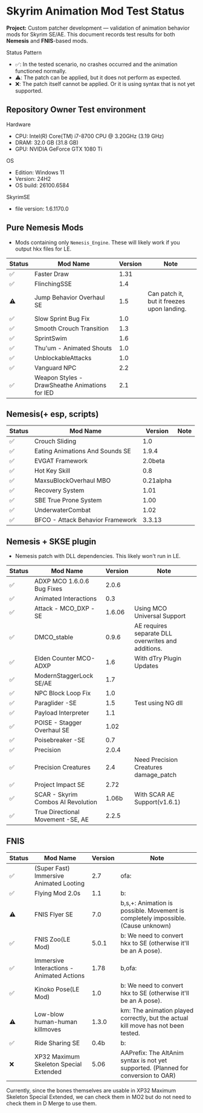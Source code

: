 # Skyrim Animation Mod Test Status

**Project:** Custom patcher development — validation of animation behavior mods for Skyrim SE/AE.
This document records test results for both **Nemesis** and **FNIS**-based mods.

Status Pattern

- ✅: In the tested scenario, no crashes occurred and the animation functioned normally.
- ⚠️: The patch can be applied, but it does not perform as expected.
- ❌: The patch itself cannot be applied. Or it is using syntax that is not yet supported.

## Repository Owner Test environment

Hardware

- CPU: Intel(R) Core(TM) i7-8700 CPU @ 3.20GHz (3.19 GHz)
- DRAM: 32.0 GB (31.8 GB)
- GPU: NVIDIA GeForce GTX 1080 Ti

OS

- Edition: Windows 11
- Version: 24H2
- OS build: 26100.6584

SkyrimSE

- file version: 1.6.1170.0

## Pure Nemesis Mods

- Mods containing only `Nemesis_Engine`. These will likely work if you output hkx files for LE.

| Status | Mod Name                                       | Version | Note                                       |
| ------ | ---------------------------------------------- | ------- | ------------------------------------------ |
| ✅     | Faster Draw                                    | 1.31    |                                            |
| ✅     | FlinchingSSE                                   | 1.4     |                                            |
| ⚠️     | Jump Behavior Overhaul SE                      | 1.5     | Can patch it, but it freezes upon landing. |
| ✅     | Slow Sprint Bug Fix                            | 1.0     |                                            |
| ✅     | Smooth Crouch Transition                       | 1.3     |                                            |
| ✅     | SprintSwim                                     | 1.6     |                                            |
| ✅     | Thu'um - Animated Shouts                       | 1.0     |                                            |
| ✅     | UnblockableAttacks                             | 1.0     |                                            |
| ✅     | Vanguard NPC                                   | 2.2     |                                            |
| ✅     | Weapon Styles - DrawSheathe Animations for IED | 2.1     |                                            |

## Nemesis(+ esp, scripts)

| Status | Mod Name                         | Version   | Note |
| ------ | -------------------------------- | --------- | ---- |
| ✅     | Crouch Sliding                   | 1.0       |      |
| ✅     | Eating Animations And Sounds SE  | 1.9.4     |      |
| ✅     | EVGAT Framework                  | 2.0beta   |      |
| ✅     | Hot Key Skill                    | 0.8       |      |
| ✅     | MaxsuBlockOverhaul MBO           | 0.21alpha |      |
| ✅     | Recovery System                  | 1.01      |      |
| ✅     | SBE True Prone System            | 1.00      |      |
| ✅     | UnderwaterCombat                 | 1.02      |      |
| ✅     | BFCO - Attack Behavior Framework | 3.3.13    |      |

## Nemesis + SKSE plugin

- Nemesis patch with DLL dependencies. This likely won't run in LE.

| Status | Mod Name                           | Version | Note                                               |
| ------ | ---------------------------------- | ------- | -------------------------------------------------- |
| ✅     | ADXP MCO 1.6.0.6 Bug Fixes         | 2.0.6   |                                                    |
| ✅     | Animated Interactions              | 0.3     |                                                    |
| ✅     | Attack - MCO_DXP -SE               | 1.6.06  | Using MCO Universal Support                        |
| ✅     | DMCO_stable                        | 0.9.6   | AE requires separate DLL overwrites and additions. |
| ✅     | Elden Counter MCO-ADXP             | 1.6     | With dTry Plugin Updates                           |
| ✅     | ModernStaggerLock SE/AE            | 1.7     |                                                    |
| ✅     | NPC Block Loop Fix                 | 1.0     |                                                    |
| ✅     | Paraglider -SE                     | 1.5     | Test using NG dll                                  |
| ✅     | Payload Interpreter                | 1.1     |                                                    |
| ✅     | POISE - Stagger Overhaul SE        | 1.02    |                                                    |
| ✅     | Poisebreaker -SE                   | 0.7     |                                                    |
| ✅     | Precision                          | 2.0.4   |                                                    |
| ✅     | Precision Creatures                | 2.4     | Need Precision Creatures damage_patch              |
| ✅     | Project Impact SE                  | 2.72    |                                                    |
| ✅     | SCAR - Skyrim Combos AI Revolution | 1.06b   | With SCAR AE Support(v1.6.1)                       |
| ✅     | True Directional Movement -SE, AE  | 2.2.5   |                                                    |

## FNIS

| Status | Mod Name                                  | Version | Note                                                                               |
| ------ | ----------------------------------------- | ------- | ---------------------------------------------------------------------------------- |
| ✅     | (Super Fast) Immersive Animated Looting   | 2.7     | ofa:                                                                               |
| ✅     | Flying Mod 2.0s                           | 1.1     | b:                                                                                 |
| ⚠️     | FNIS Flyer SE                             | 7.0     | b,s,+: Animation is possible. Movement is completely impossible. (Cause unknown)   |
| ✅     | FNIS Zoo(LE Mod)                          | 5.0.1   | b: We need to convert hkx to SE (otherwise it'll be an A pose).                    |
| ✅     | Immersive Interactions - Animated Actions | 1.78    | b,ofa:                                                                             |
| ✅     | Kinoko Pose(LE Mod)                       | 1.0     | b: We need to convert hkx to SE (otherwise it'll be an A pose).                    |
| ⚠️     | Low-blow human-human killmoves            | 1.3.0   | km: The animation played correctly, but the actual kill move has not been tested.  |
| ✅     | Ride Sharing SE                           | 0.4b    | b:                                                                                 |
| ❌     | XP32 Maximum Skeleton Special Extended    | 5.06    | AAPrefix: The AltAnim syntax is not yet supported. (Planned for conversion to OAR) |

Currently, since the bones themselves are usable in XP32 Maximum Skeleton Special Extended, we can check them in MO2 but do not need to check them in D Merge to use them.
